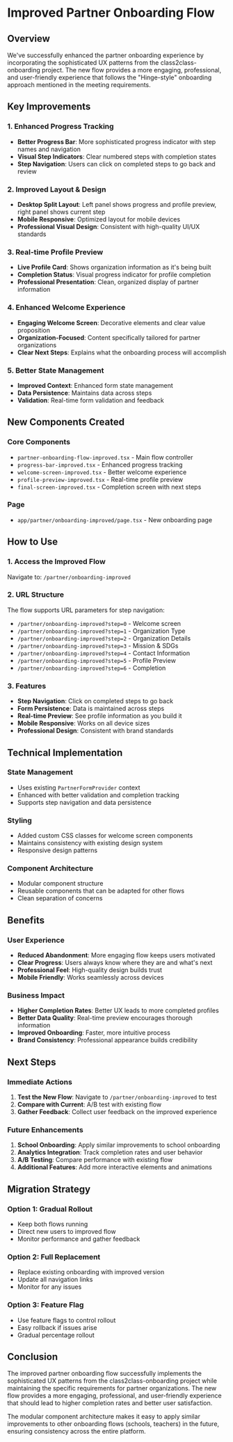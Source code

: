 # Improved Partner Onboarding Flow

## Overview
We've successfully enhanced the partner onboarding experience by incorporating the sophisticated UX patterns from the class2class-onboarding project. The new flow provides a more engaging, professional, and user-friendly experience that follows the "Hinge-style" onboarding approach mentioned in the meeting requirements.

## Key Improvements

### 1. **Enhanced Progress Tracking**
- **Better Progress Bar**: More sophisticated progress indicator with step names and navigation
- **Visual Step Indicators**: Clear numbered steps with completion states
- **Step Navigation**: Users can click on completed steps to go back and review

### 2. **Improved Layout & Design**
- **Desktop Split Layout**: Left panel shows progress and profile preview, right panel shows current step
- **Mobile Responsive**: Optimized layout for mobile devices
- **Professional Visual Design**: Consistent with high-quality UI/UX standards

### 3. **Real-time Profile Preview**
- **Live Profile Card**: Shows organization information as it's being built
- **Completion Status**: Visual progress indicator for profile completion
- **Professional Presentation**: Clean, organized display of partner information

### 4. **Enhanced Welcome Experience**
- **Engaging Welcome Screen**: Decorative elements and clear value proposition
- **Organization-Focused**: Content specifically tailored for partner organizations
- **Clear Next Steps**: Explains what the onboarding process will accomplish

### 5. **Better State Management**
- **Improved Context**: Enhanced form state management
- **Data Persistence**: Maintains data across steps
- **Validation**: Real-time form validation and feedback

## New Components Created

### Core Components
- `partner-onboarding-flow-improved.tsx` - Main flow controller
- `progress-bar-improved.tsx` - Enhanced progress tracking
- `welcome-screen-improved.tsx` - Better welcome experience
- `profile-preview-improved.tsx` - Real-time profile preview
- `final-screen-improved.tsx` - Completion screen with next steps

### Page
- `app/partner/onboarding-improved/page.tsx` - New onboarding page

## How to Use

### 1. **Access the Improved Flow**
Navigate to: `/partner/onboarding-improved`

### 2. **URL Structure**
The flow supports URL parameters for step navigation:
- `/partner/onboarding-improved?step=0` - Welcome screen
- `/partner/onboarding-improved?step=1` - Organization Type
- `/partner/onboarding-improved?step=2` - Organization Details
- `/partner/onboarding-improved?step=3` - Mission & SDGs
- `/partner/onboarding-improved?step=4` - Contact Information
- `/partner/onboarding-improved?step=5` - Profile Preview
- `/partner/onboarding-improved?step=6` - Completion

### 3. **Features**
- **Step Navigation**: Click on completed steps to go back
- **Form Persistence**: Data is maintained across steps
- **Real-time Preview**: See profile information as you build it
- **Mobile Responsive**: Works on all device sizes
- **Professional Design**: Consistent with brand standards

## Technical Implementation

### State Management
- Uses existing `PartnerFormProvider` context
- Enhanced with better validation and completion tracking
- Supports step navigation and data persistence

### Styling
- Added custom CSS classes for welcome screen components
- Maintains consistency with existing design system
- Responsive design patterns

### Component Architecture
- Modular component structure
- Reusable components that can be adapted for other flows
- Clean separation of concerns

## Benefits

### User Experience
- **Reduced Abandonment**: More engaging flow keeps users motivated
- **Clear Progress**: Users always know where they are and what's next
- **Professional Feel**: High-quality design builds trust
- **Mobile Friendly**: Works seamlessly across devices

### Business Impact
- **Higher Completion Rates**: Better UX leads to more completed profiles
- **Better Data Quality**: Real-time preview encourages thorough information
- **Improved Onboarding**: Faster, more intuitive process
- **Brand Consistency**: Professional appearance builds credibility

## Next Steps

### Immediate Actions
1. **Test the New Flow**: Navigate to `/partner/onboarding-improved` to test
2. **Compare with Current**: A/B test with existing flow
3. **Gather Feedback**: Collect user feedback on the improved experience

### Future Enhancements
1. **School Onboarding**: Apply similar improvements to school onboarding
2. **Analytics Integration**: Track completion rates and user behavior
3. **A/B Testing**: Compare performance with existing flow
4. **Additional Features**: Add more interactive elements and animations

## Migration Strategy

### Option 1: Gradual Rollout
- Keep both flows running
- Direct new users to improved flow
- Monitor performance and gather feedback

### Option 2: Full Replacement
- Replace existing onboarding with improved version
- Update all navigation links
- Monitor for any issues

### Option 3: Feature Flag
- Use feature flags to control rollout
- Easy rollback if issues arise
- Gradual percentage rollout

## Conclusion

The improved partner onboarding flow successfully implements the sophisticated UX patterns from the class2class-onboarding project while maintaining the specific requirements for partner organizations. The new flow provides a more engaging, professional, and user-friendly experience that should lead to higher completion rates and better user satisfaction.

The modular component architecture makes it easy to apply similar improvements to other onboarding flows (schools, teachers) in the future, ensuring consistency across the entire platform. 